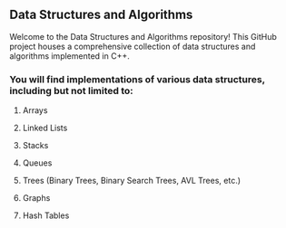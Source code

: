 ## Data Structures and Algorithms

Welcome to the Data Structures and Algorithms repository!
This GitHub project houses a comprehensive collection of data structures and algorithms implemented in C++.


### You will find implementations of various data structures, including but not limited to:


1. Arrays

2. Linked Lists

3. Stacks

4. Queues

5. Trees (Binary Trees, Binary Search Trees, AVL Trees, etc.)

6. Graphs

7. Hash Tables

